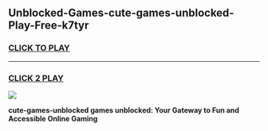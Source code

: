 
## Unblocked-Games-cute-games-unblocked-Play-Free-k7tyr
<h3>
<a href="https://premium76.site?title=cute-games-unblocked&ref=23A">CLICK TO PLAY</a></h3>
<hr>

<h3>
<a href="https://premium76.site?title=cute-games-unblocked&ref=23A">CLICK 2 PLAY</a>
  
</h3>

<a href="https://premium76.site?title=cute-games-unblocked&ref=23A"><img src="https://clearcache.store/games.png"></a>


**cute-games-unblocked games unblocked: Your Gateway to Fun and Accessible Online Gaming**
